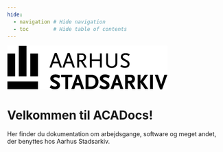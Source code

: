 ```yaml
---
hide:
  - navigation # Hide navigation
  - toc        # Hide table of contents
---
```



![Logo](img/logo.png)
# Velkommen til ACADocs!
Her finder du dokumentation om arbejdsgange, software og meget andet, der benyttes hos Aarhus Stadsarkiv.
